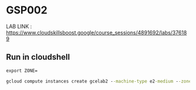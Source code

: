 # GSP002

LAB LINK : https://www.cloudskillsboost.google/course_sessions/4891692/labs/376189

## Run in cloudshell

```cmd
export ZONE=
```

```cmd
gcloud compute instances create gcelab2 --machine-type e2-medium --zone $ZONE
```
